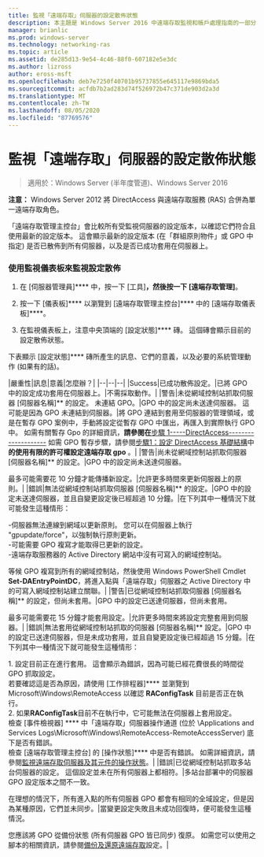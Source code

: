 ```yaml
---
title: 監視「遠端存取」伺服器的設定散佈狀態
description: 本主題是 Windows Server 2016 中遠端存取監視和帳戶處理指南的一部分。
manager: brianlic
ms.prod: windows-server
ms.technology: networking-ras
ms.topic: article
ms.assetid: de285d13-9e54-4c46-88f0-607182e5e3dc
ms.author: lizross
author: eross-msft
ms.openlocfilehash: deb7e7250f40701b95737855e645117e9869bda5
ms.sourcegitcommit: acfdb7b2ad283d74f526972b47c371de903d2a3d
ms.translationtype: MT
ms.contentlocale: zh-TW
ms.lasthandoff: 08/05/2020
ms.locfileid: "87769576"
---
```

# <a name="monitor-the-configuration-distribution-status-of-the-remote-access-server"></a>監視「遠端存取」伺服器的設定散佈狀態

>適用於：Windows Server (半年度管道)、Windows Server 2016

**注意：** Windows Server 2012 將 DirectAccess 與遠端存取服務 (RAS) 合併為單一遠端存取角色。

「遠端存取管理主控台」會比較所有受監視伺服器的設定版本，以確認它們符合且使用最新的設定版本。 這會顯示最新的設定版本 (在「群組原則物件」或 GPO 中指定) 是否已散佈到所有伺服器，以及是否已成功套用在伺服器上。

### <a name="to-use-the-monitoring-dashboard-to-monitor-the-configuration-distribution"></a>使用監視儀表板來監視設定散佈

1.  在 [伺服器管理員]**** 中，按一下 [工具]****，然後按一下 [遠端存取管理]****。

2.  按一下 [儀表板]**** 以瀏覽到 [遠端存取管理主控台]**** 中的 [遠端存取儀表板]****。

3.  在監視儀表板上，注意中央頂端的 [設定狀態]**** 磚。 這個磚會顯示目前的設定散佈狀態。

下表顯示 [設定狀態]**** 磚所產生的訊息、它們的意義，以及必要的系統管理動作 (如果有的話)。

|嚴重性|訊息|意義|怎麼辦？|
|--|--|--|
|Success|已成功散佈設定。|已將 GPO 中的設定成功套用在伺服器上。|不需採取動作。|
|警告|未從網域控制站抓取伺服器 [伺服器名稱]** 的設定。 未連結 GPO。|GPO 中的設定尚未送達伺服器。 這可能是因為 GPO 未連結到伺服器。|將 GPO 連結到套用至伺服器的管理領域，或是在暫存 GPO 案例中，手動將設定從暫存 GPO 中匯出，再匯入到實際執行 GPO 中。 如需有關暫存 Gpo 的詳細資訊，**請參閱在**[步驟 1-----DirectAccess--------------------](../../directaccess/single-server-advanced/Step-1-Plan-the-DirectAccess-Infrastructure.md) 如需 GPO 暫存步驟，請參閱[步驟1：設定 DirectAccess 基礎結構](../../directaccess/single-server-advanced/Step-1-Configuring-DirectAccess-Infrastructure.md)中**的使用有限的許可權設定遠端存取 gpo** 。|
|警告|尚未從網域控制站抓取伺服器 [伺服器名稱]** 的設定。|GPO 中的設定尚未送達伺服器。<p>最多可能需要花 10 分鐘才能傳播新設定。|允許更多時間來更新伺服器上的原則。|
|錯誤|無法從網域控制站抓取伺服器 [伺服器名稱]** 的設定。|GPO 中的設定未送達伺服器，並且自變更設定後已經超過 10 分鐘。|在下列其中一種情況下就可能發生這種情形：<p>-伺服器無法連線到網域以更新原則。 您可以在伺服器上執行 "gpupdate/force"，以強制執行原則更新。<br />-可能需要 GPO 複寫才能取得已更新的設定。<br />-遠端存取服務器的 Active Directory 網站中沒有可寫入的網域控制站。<p>等候 GPO 複寫到所有的網域控制站，然後使用 Windows PowerShell Cmdlet **Set-DAEntryPointDC**，將進入點與「遠端存取」伺服器之 Active Directory 中的可寫入網域控制站建立關聯。|
|警告|已從網域控制站抓取伺服器 [伺服器名稱]** 的設定，但尚未套用。|GPO 中的設定已送達伺服器，但尚未套用。<p>最多可能需要花 15 分鐘才能套用設定。|允許更多時間來將設定完整套用到伺服器。|
|錯誤|無法套用從網域控制站抓取的伺服器 [伺服器名稱]** 設定。|GPO 中的設定已送達伺服器，但是未成功套用，並且自變更設定後已經超過 15 分鐘。|在下列其中一種情況下就可能發生這種情形：<p>1. 設定目前正在進行套用。 這會顯示為錯誤，因為可能已經花費很長的時間從 GPO 抓取設定。<br />    若要確認這是否為原因，請使用 [工作排程器]**** 並瀏覽到 Microsoft\Windows\RemoteAccess 以確認 **RAConfigTask** 目前是否正在執行。<br />2. 如果**RAConfigTask**目前不在執行中，它可能無法在伺服器上套用設定。<br />    檢查 [事件檢視器] **** 中「遠端存取」伺服器操作通道 (位於 \Applications and Services Logs\Microsoft\Windows\RemoteAccess-RemoteAccessServer) 底下是否有錯誤。<br />    檢查 [遠端存取管理主控台] 的 [操作狀態]**** 中是否有錯誤。 如需詳細資訊，請參閱[監視遠端存取伺服器及其元件的操作狀態](Monitor-the-operations-status-of-the-Remote-Access-server-and-its-components.md)。|
|錯誤|已從網域控制站抓取多站台伺服器的設定。 這個設定並未在所有伺服器上都相符。|多站台部署中的伺服器 GPO 設定版本之間不一致。<p>在理想的情況下，所有進入點的所有伺服器 GPO 都會有相同的全域設定，但是因為某種原因，它們並未同步。|當變更設定失敗且未成功回復時，便可能發生這種情況。<p>您應該將 GPO 從備份狀態 (所有伺服器 GPO 皆已同步) 復原。 如需您可以使用之腳本的相關資訊，請參閱[備份及還原遠端存取](https://gallery.technet.microsoft.com/Back-up-and-Restore-Remote-e157e6a6)設定。|




